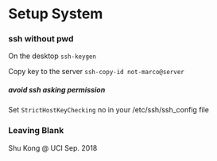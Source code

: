 # Setup System



### ssh without pwd
On the desktop ```ssh-keygen```

Copy key to the server ```ssh-copy-id not-marco@server```

##### avoid ssh asking permission
Set ```StrictHostKeyChecking``` no in your /etc/ssh/ssh_config file




### Leaving Blank

Shu Kong @ UCI
Sep. 2018

